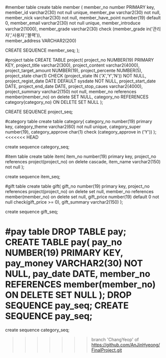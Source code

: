 #member table
create table member (
member_no number PRIMARY key,
member_id varchar2(30) not null unique,
member_pw varchar2(30) not null,
member_nick varchar2(30) not null,
member_have_point number(19) default 0,
member_email varchar2(30) not null unique,
member_introduce varchar2(1000),
member_grade varchar2(30) check (member_grade in('관리자','사용자','블랙')),   
member_address VARCHAR2(200)

CREATE SEQUENCE member_seq;
);

#project table
CREATE TABLE project(
project_no NUMBER(19) PRIMARY KEY,
project_title varchar2(300),
project_content varchar2(4000),
project_target_amount NUMBER(19),
project_percente NUMBER(5),
project_state char(1) CHECK (project_state IN ('X','Y','N')) NOT NULL,
project_regist_date DATE DEFAULT sysdate NOT NULL,
project_start_date DATE,
project_end_date DATE,
project_stop_caues varchar2(4000),
project_summary varchar2(150) not null,
member_no references member(member_no) on delete SET NULL,
category_no REFERENCES category(category_no) ON DELETE SET NULL
);

CREATE SEQUENCE project_seq;


#category table
create table category(
category_no number(19) primary key,
category_theme varchar2(60) not null unique,
category_super number(19),
category_approve char(1) check (category_approve in ('Y'))
);
<<<<<<< HEAD

create sequence category_seq;


#item table
create table item(
item_no number(19) primary key,
project_no references project(project_no) on delete cascade,
item_name varchar2(150) not null
);

create sequence item_seq;


#gift table
create table gift(
gift_no number(19) primary key,
project_no references project(project_no) on delete set null,
member_no references member(member_no) on delete set null,
gift_price number(19) default 0 not null check(gift_price >= 0),
gift_summary varchar2(150)
);

create sequence gift_seq;

#pay table
DROP TABLE pay;
CREATE TABLE pay(
pay_no NUMBER(19) PRIMARY KEY,
pay_money VARCHAR2(30) NOT NULL,
pay_date DATE,
member_no REFERENCES member(member_no) ON DELETE SET NULL
);
DROP SEQUENCE pay_seq;
CREATE SEQUENCE pay_seq;
=======
 
create sequence category_seq;
>>>>>>> branch 'ChangYeop' of https://github.com/AnJinHyeong/FinalProject.git
